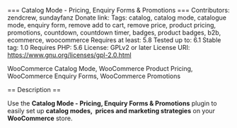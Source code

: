=== Catalog Mode - Pricing, Enquiry Forms & Promotions ===
Contributors: zendcrew, sundayfanz 
Donate link: 
Tags: catalog, catalog mode, catalogue mode, enquiry form, remove add to cart, remove price, product pricing, promotions, countdown, countdown timer, badges, product badges, b2b, ecommerce, woocommerce
Requires at least: 5.8
Tested up to: 6.1
Stable tag: 1.0
Requires PHP: 5.6
License: GPLv2 or later
License URI: https://www.gnu.org/licenses/gpl-2.0.html

WooCommerce Catalog Mode, WooCommerce Product Pricing, WooCommerce Enquiry Forms, WooCommerce Promotions

== Description ==

Use the **Catalog Mode - Pricing, Enquiry Forms &amp; Promotions** plugin to easily set up **catalog modes, &nbsp;prices and marketing strategies** on your **WooCommerce** store.
